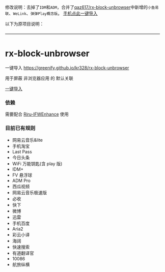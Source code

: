 修改说明：去掉了`IDM`和`ADM`，合并了[qaz617/rx-block-unbrowser](https://github.com/qaz617/rx-block-unbrowser)中新增的`小鱼易联`、`WeLink`、`弹弹Play概念版`。
[手机点此一键导入](https://greenify.github.io/Gokou-Ruri/rx-block-unbrowser)

以下为原项目说明：

————————————————————————————————————
# rx-block-unbrowser
一键导入 https://greenify.github.io/kr328/rx-block-unbrowser

用于屏蔽 非浏览器应用 的 默认关联

[一键导入](https://greenify.github.io/qaz617/rx-block-unbrowser)
### 依赖
需要配合 [Riru-IFWEnhance](https://github.com/Kr328/Riru-IFWEnhance) 使用

### 目前已有规则
  * 网易云音乐&lite
  * 手机淘宝
  * Last Pass
  * 今日头条
  * WiFi 万能钥匙(含 play 版)
  * IDM+
  * FV 悬浮球
  * ADM Pro
  * 西瓜视频
  * 网易云音乐极速版
  * 必收
  * 快下
  * 微博
  * 迅雷
  * 手机百度
  * Aria2
  * 彩云小译
  * 海阔
  * 快速搜索
  * 有道翻译官
  * 10086
  * 航旅纵横
